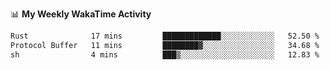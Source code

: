 <!--
**stamp711/stamp711** is a ✨ _special_ ✨ repository because its `README.md` (this file) appears on your GitHub profile.

Here are some ideas to get you started:

- 🔭 I’m currently working on ...
- 🌱 I’m currently learning ...
- 👯 I’m looking to collaborate on ...
- 🤔 I’m looking for help with ...
- 💬 Ask me about ...
- 📫 How to reach me: ...
- 😄 Pronouns: ...
- ⚡ Fun fact: ...
-->

📊 **My Weekly WakaTime Activity**

<!--START_SECTION:waka-->

```txt
Rust              17 mins         █████████████░░░░░░░░░░░░   52.50 %
Protocol Buffer   11 mins         ████████▓░░░░░░░░░░░░░░░░   34.68 %
sh                4 mins          ███▒░░░░░░░░░░░░░░░░░░░░░   12.83 %
```

<!--END_SECTION:waka-->

